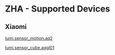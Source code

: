 # ZHA - Supported Devices

## Xiaomi

[lumi.sensor_motion.aq2](./devices/Xiaomi/RTCGQ11LM.md)

[lumi.sensor_cube.aqgl01](./devices/Xiaomi/MFKZQ01LM.md)

